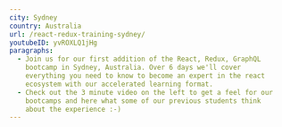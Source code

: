 ```yaml
---
city: Sydney
country: Australia
url: /react-redux-training-sydney/
youtubeID: yvROXLQ1jHg
paragraphs:
  - Join us for our first addition of the React, Redux, GraphQL
    bootcamp in Sydney, Australia. Over 6 days we'll cover
    everything you need to know to become an expert in the react
    ecosystem with our accelerated learning format.
  - Check out the 3 minute video on the left to get a feel for our
    bootcamps and here what some of our previous students think
    about the experience :-)
---
```

